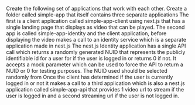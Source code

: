 Create the following set of applications that work with each other.
Create a folder called simple-app that itself contains three separate applications
The first is a client application called simple-app-client using next.js that has a single landing page that displays as video that can be played.
The second app is called simple-app-identity and the client application, before displaying the video makes a call to an identity service which is a separate application made in nest.js
The nest.js Identity application has a single API call which returns a randomly generated NUID that represents the publicly identifiable id for a user for if the user is logged in or returns 0 if not. It accepts a mock parameter which can be used to force the API to return a NUID or 0 for testing purposes. The NUID used should be selected randomly from
Once the client has determined if the user is currently logged in or not it makes a call to a third application which is also a nest.js application called simple-app-api that provides 1 video url to stream if the user is logged in and a second streaming url if the user is not logged in.